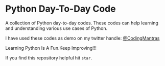# Python Day-To-Day Code

A collection of Python day-to-day codes. These codes can help learning and understanding various use cases of Python.

I have used these codes as demo on my twitter handle: [@CodingMantras](https://x.com/rs_punia_)

Learning Python Is A Fun.Keep Improving!!!

If you find this repository helpful hit `star`.
